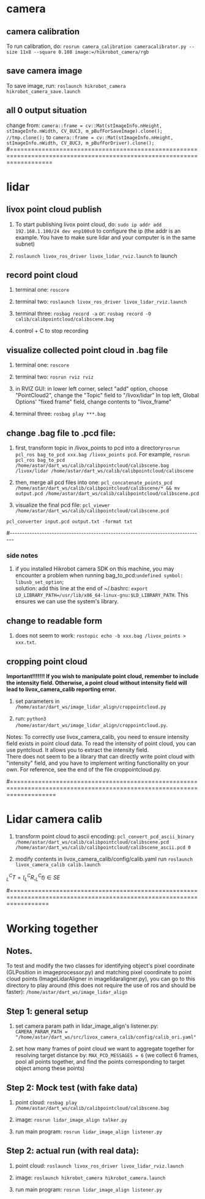 # camera 

## camera calibration
To run calibration, do: `rosrun camera_calibration cameracalibrator.py --size 11x8 --square 0.108 image:=/hikrobot_camera/rgb`

## save camera image
To save image, run: `roslaunch hikrobot_camera hikrobot_camera_save.launch`

## all 0 output situation
change from: `camera::frame = cv::Mat(stImageInfo.nHeight, stImageInfo.nWidth, CV_8UC3, m_pBufForSaveImage).clone(); //tmp.clone();`
to `camera::frame = cv::Mat(stImageInfo.nHeight, stImageInfo.nWidth, CV_8UC3, m_pBufForDriver).clone();`
#========================================================================================================================

# lidar 

## livox point cloud publish
1. To start publishing livox point cloud, do: 
`sudo ip addr add 192.168.1.100/24 dev enp100s0` to configure the ip (the addr is an example. You have to make sure lidar and your computer is in the same subnet)

2. `roslaunch livox_ros_driver livox_lidar_rviz.launch` to launch

## record point cloud
1. terminal one: `roscore`

2. terminal two: `roslaunch livox_ros_driver livox_lidar_rviz.launch`

3. terminal three: `rosbag record -a` or: `rosbag record -O calib/calibpointcloud/calibscene.bag`

4. control + C to stop recording

## visualize collected point cloud in .bag file
1. terminal one: `roscore`

2. terminal two: `rosrun rviz rviz`

3. in RVIZ GUI: in lower left corner, select "add" option, choose "PointCloud2", change the "Topic" field to "/livox/lidar"
In top left, Global Options' "fixed frame" field, change contents to "livox_frame"

4. terminal three: `rosbag play ***.bag`

## change .bag file to .pcd file:
1. first, transform topic in /livox_points to pcd into a directory`rosrun pcl_ros bag_to_pcd xxx.bag /livox_points pcd`. 
For example, `rosrun pcl_ros bag_to_pcd /home/astar/dart_ws/calib/calibpointcloud/calibscene.bag /livox/lidar /home/astar/dart_ws/calib/calibpointcloud/calibscene`

2. then, merge all pcd files into one: `pcl_concatenate_points_pcd /home/astar/dart_ws/calib/calibpointcloud/calibscene/* && mv output.pcd /home/astar/dart_ws/calib/calibpointcloud/calibscene.pcd `

3. visualize the final pcd file: `pcl_viewer /home/astar/dart_ws/calib/calibpointcloud/calibscene.pcd`

`pcl_converter input.pcd output.txt -format txt`

#-------------------------------------------------------------------------------
### side notes
1. if you installed Hikrobot camera SDK on this machine, you may encounter a problem when running bag_to_pcd:`undefined symbol: libusb_set_option`;\
solution: add this line at the end of ~/.bashrc: `export LD_LIBRARY_PATH=/usr/lib/x86_64-linux-gnu:$LD_LIBRARY_PATH`. This ensures we can use the system's library.

## change to readable form
1. does not seem to work: `rostopic echo -b xxx.bag /livox_points > xxx.txt`.

## cropping point cloud
**Important!!!!!!! If you wish to manipulate point cloud, remember to include the intensity field. Otherwise, a point cloud without intensity field will lead to livox_camera_calib reporting error.**
1. set parameters in `/home/astar/dart_ws/image_lidar_align/croppointcloud.py`

2. run: `python3 /home/astar/dart_ws/image_lidar_align/croppointcloud.py`. 

Notes: To correctly use livox_camera_calib, you need to ensure intensity field exists in point cloud data. To read the intensity of point cloud, you can use pyntcloud. It allows you to extract the intensity field.\
There does not seem to be a library that can directly write point cloud with "intensity" field, and you have to implement writing functionality on your own. For reference, see the end of the file croppointcloud.py.

#=========================================================================================================================
# Lidar camera calib
1. transform point cloud to ascii encoding: `pcl_convert_pcd_ascii_binary /home/astar/dart_ws/calib/calibpointcloud/calibscene.pcd /home/astar/dart_ws/calib/calibpointcloud/calibscene_ascii.pcd 0`

2. modify contents in livox_camera_calib/config/calib.yaml
run `roslaunch livox_camera_calib calib.launch`

$_{L}^{C}T = (_{L}^{C}R, _{L}^{C}t)\in SE$

#=======================================================================================================================
# Working together

## Notes. 
To test and modify the two classes for identifying object's pixel coordinate (GLPosition in imageprocessor.py) and matching pixel coordinate to point cloud points (ImageLidarAligner in imagelidaraligner.py), you can go to this directory to play around (this does not require the use of ros and should be faster): `/home/astar/dart_ws/image_lidar_align`

## Step 1: general setup
1. set camera param path in lidar_image_align's listener.py: `CAMERA_PARAM_PATH = "/home/astar/dart_ws/src/livox_camera_calib/config/calib_ori.yaml"` 

2. set how many frames of point cloud we want to aggregate together for resolving target distance by: `MAX_PCD_MESSAGES = 6` (we collect 6 frames, pool all points together, and find the points corresponding to target object among these points)

## Step 2: Mock test (with fake data)
1. point cloud: `rosbag play /home/astar/dart_ws/calib/calibpointcloud/calibscene.bag`

2. image: `rosrun lidar_image_align talker.py`

3. run main program: `rosrun lidar_image_align listener.py`

## Step 2: actual run (with real data):
1. point cloud: `roslaunch livox_ros_driver livox_lidar_rviz.launch`

2. image: `roslaunch hikrobot_camera hikrobot_camera.launch`

3. run main program: `rosrun lidar_image_align listener.py`